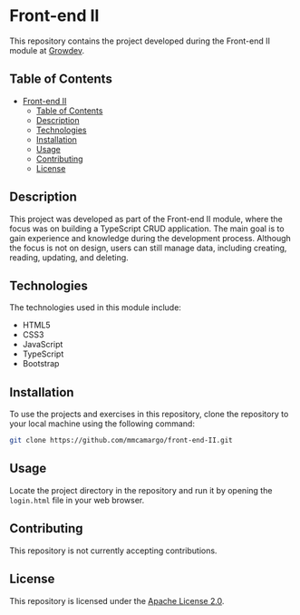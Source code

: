 # Front-end II

This repository contains the project developed during the Front-end II module at [Growdev](https://www.growdev.com.br/).

## Table of Contents

-   [Front-end II](#front-end-ii)
    -   [Table of Contents](#table-of-contents)
    -   [Description](#description)
    -   [Technologies](#technologies)
    -   [Installation](#installation)
    -   [Usage](#usage)
    -   [Contributing](#contributing)
    -   [License](#license)

## Description

This project was developed as part of the Front-end II module, where the focus was on building a TypeScript CRUD application. The main goal is to gain experience and knowledge during the development process. Although the focus is not on design, users can still manage data, including creating, reading, updating, and deleting.

## Technologies

The technologies used in this module include:

-   HTML5
-   CSS3
-   JavaScript
-   TypeScript
-   Bootstrap

## Installation

To use the projects and exercises in this repository, clone the repository to your local machine using the following command:

```bash
git clone https://github.com/mmcamargo/front-end-II.git
```

## Usage

Locate the project directory in the repository and run it by opening the `login.html` file in your web browser.

## Contributing

This repository is not currently accepting contributions.

## License

This repository is licensed under the [Apache License 2.0](https://opensource.org/licenses/Apache-2.0).
